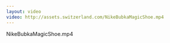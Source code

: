```yaml
---
layout: video
video: http://assets.switzerland.com/NikeBubkaMagicShoe.mp4
---
```

NikeBubkaMagicShoe.mp4
